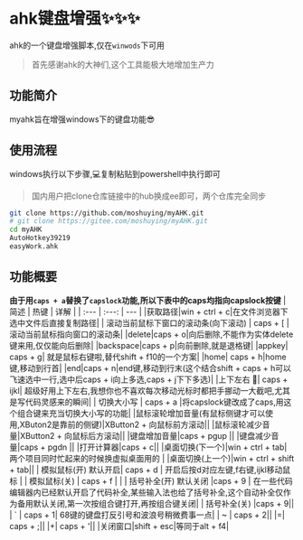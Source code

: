 # ahk键盘增强✨✨✨

ahk的一个键盘增强脚本,仅在`winwods`下可用

> 首先感谢ahk的大神们,这个工具能极大地增加生产力

## 功能简介

myahk旨在增强windows下的键盘功能😎


## 使用流程

windows执行以下步骤,💻复制粘贴到powershell中执行即可

>国内用户把clone仓库链接中的hub换成ee即可，两个仓库完全同步

```sh
git clone https://github.com/moshuying/myAHK.git
# git clone https://gitee.com/moshuying/myAHK.git
cd myAHK
AutoHotkey39219
easyWork.ahk
```


## 功能概要

**由于用`caps + a`替换了`capslock`功能,所以下表中的caps均指向capslock按键**
| 简述 | 热键 | 详解 |
| :--- | :---: | --- |
|获取路径|win + ctrl + c|在文件浏览器下选中文件后直接复制路径|
| 滚动当前鼠标下窗口的滚动条(向下滚动) | caps + [ | 滚动当前鼠标指向窗口的滚动条|
|delete|caps + o|向后删除,不能作为实体delete键来用,仅仅能向后删除|
|backspace|caps + p|向前删除,就是退格键|
|appkey| caps + g| 就是鼠标右键啦,替代shift + f10的一个方案|
|home| caps + h|home键,移动到行首|
|end|caps + n|end键,移动到行末(这个结合shift + caps + h可以飞速选中一行,选中后caps + i向上多选,caps + j下下多选)|
|上下左右 👏| caps + ijkl| 超级好用上下左右,我想你也不喜欢每次移动光标时都把手挪动一大截吧,尤其是写代码灵感来的瞬间|
| 切换大小写 | caps + a |将capslock键改成了caps,用这个组合键来充当切换大小写的功能|
|鼠标滚轮增加音量(有鼠标侧键才可以使用,XButon2是靠前的侧键)|XButton2 + 向鼠标前方滚动||
|鼠标滚轮减少音量|XButton2 + 向鼠标后方滚动||
|键盘增加音量|caps + pgup ||
|键盘减少音量|caps + pgdn ||
|打开计算器|caps + c||
|桌面切换(下一个)|win + ctrl + tab| 两个项目同时忙起来的时候换虚拟桌面用的 |
|桌面切换(上一个)|win + ctrl + shift + tab||
| 模拟鼠标(开) 默认开启| caps + d | 开启后按d对应左键,f右键,ijkl移动鼠标 |
| 模拟鼠标(关) | caps + f |  |
| 括号补全(开) 默认关闭 |caps + 9 | 在一些代码编辑器内已经默认开启了代码补全,某些输入法也给了括号补全,这个自动补全仅作为备用默认关闭,第一次按组合键打开,再按组合键关闭|
| 括号补全(关) |caps + 9||
| ` | caps + 1| 68键的键盘打反引号和波浪号稍微费事一点|
| ~ | caps + 2||
|=| caps + ;||
|+| caps + '||
|关闭窗口|shift + esc|等同于alt + f4|